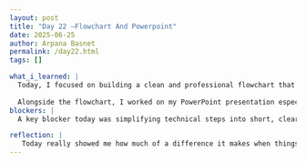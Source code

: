 ```yaml
---
layout: post
title: "Day 22 –Flowchart And Powerpoint"
date: 2025-06-25
author: Arpana Basnet
permalink: /day22.html
tags: []

what_i_learned: |
  Today, I focused on building a clean and professional flowchart that outlines my entire data processing workflow from collecting RNA seq data to cleaning, mapping, and preparing it for analysis. I made sure every step was short, clear, and easy to follow, and styled the design to look visually appealing for the final presentation.
  
  Alongside the flowchart, I worked on my PowerPoint presentation especially the “Data & Preliminary Findings” slide. I rewrote the content to be short, humanized, and presentation ready. I also spent time thinking about the visuals to include so that everything appears clean, meaningful, and well organized.
blockers: |
  A key blocker today was simplifying technical steps into short, clear flowchart labels while keeping the design clean and visually balanced.

reflection: |
   Today really showed me how much of a difference it makes when things are clear and easy to follow. While working on the flowchart, I had to think about how to turn all the detailed steps I’ve been doing into something simple and clean and honestly, that helped me understand my own process better too. 
---
```



